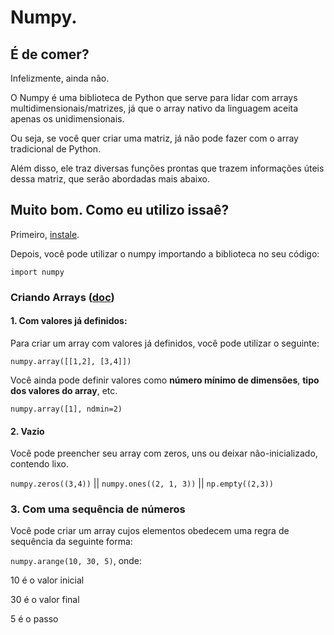 # Numpy.

## É de comer?
Infelizmente, ainda não.

O Numpy é uma biblioteca de Python que serve para lidar com arrays multidimensionais/matrizes, já que o array nativo da linguagem aceita apenas os unidimensionais.

Ou seja, se você quer criar uma matriz, já não pode fazer com o array tradicional de Python.

Além disso, ele traz diversas funções prontas que trazem informações úteis dessa matriz, que serão abordadas mais abaixo.

## Muito bom. Como eu utilizo issaê?
Primeiro, [instale](https://scipy.org/install.html).

Depois, você pode utilizar o numpy importando a biblioteca no seu código:

`import numpy`

### Criando Arrays ([doc](https://docs.scipy.org/doc/numpy/reference/routines.array-creation.html))

#### 1. Com valores já definidos:
Para criar um array com valores já definidos, você pode utilizar o seguinte:

`numpy.array([[1,2], [3,4]])`

Você ainda pode definir valores como **número mínimo de dimensões**, **tipo dos valores do array**, etc.

`numpy.array([1], ndmin=2)`

#### 2. Vazio

Você pode preencher seu array com zeros, uns ou deixar não-inicializado, contendo lixo. 

`numpy.zeros((3,4))` || `numpy.ones((2, 1, 3))` || `np.empty((2,3))`

### 3. Com uma sequência de números

Você pode criar um array cujos elementos obedecem uma regra de sequência da seguinte forma:

`numpy.arange(10, 30, 5)`, onde:

10 é o valor inicial

30 é o valor final

5 é o passo






